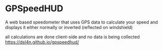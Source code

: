 # GPSpeedHUD
A web based speedometer that uses GPS data to calculate your speed and displays it either normally or inverted (reflected on windshield)

all calculations are done client-side and no data is being collected
https://dsl4n.github.io/gpspeedhud/
